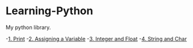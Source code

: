 # Learning-Python
My python library.

-[1. Print](https://github.com/Lightext/Learning-Python/blob/main/Documents/1.%20Print.py)
-[2. Assigning a Variable](https://github.com/Lightext/Learning-Python/blob/main/Documents/2.%20Assigning%20a%20Variable.py)
-[3. Integer and Float](https://github.com/Lightext/Learning-Python/blob/main/Documents/3.%20Integer%20and%20Float.py)
-[4. String and Char](https://github.com/Lightext/Learning-Python/blob/main/Documents/4.%20String%20and%20Char.py)
